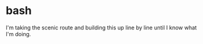 # bash

I'm taking the scenic route and building this up line by line until I know what I'm doing.


